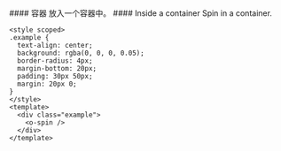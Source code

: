 <cn>
#### 容器
放入一个容器中。
</cn>

<us>
#### Inside a container
Spin in a container.
</us>

```vue
<style scoped>
.example {
  text-align: center;
  background: rgba(0, 0, 0, 0.05);
  border-radius: 4px;
  margin-bottom: 20px;
  padding: 30px 50px;
  margin: 20px 0;
}
</style>
<template>
  <div class="example">
    <o-spin />
  </div>
</template>
```
